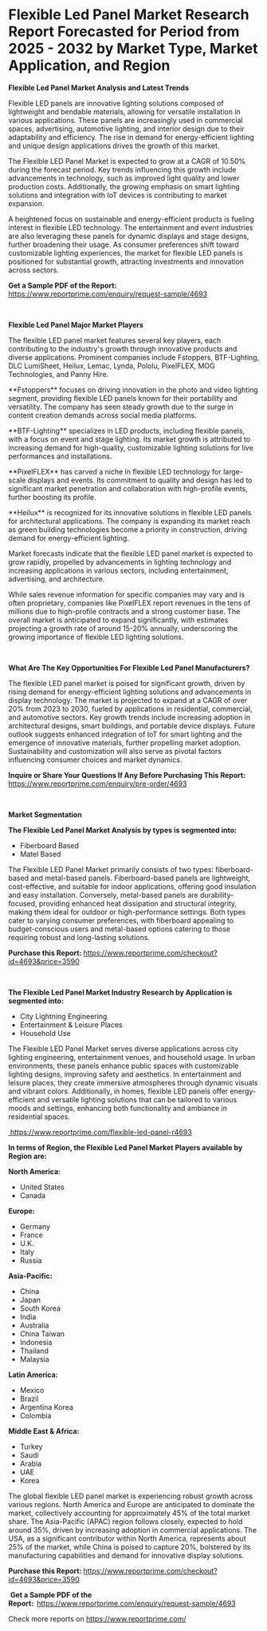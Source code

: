<p><h1>Flexible Led Panel Market Research Report Forecasted for Period from 2025 -  2032 by Market Type, Market Application, and Region</h1></p><p><strong>Flexible Led Panel Market Analysis and Latest Trends</strong></p>
<p><p>Flexible LED panels are innovative lighting solutions composed of lightweight and bendable materials, allowing for versatile installation in various applications. These panels are increasingly used in commercial spaces, advertising, automotive lighting, and interior design due to their adaptability and efficiency. The rise in demand for energy-efficient lighting and unique design applications drives the growth of this market.</p><p>The Flexible LED Panel Market is expected to grow at a CAGR of 10.50% during the forecast period. Key trends influencing this growth include advancements in technology, such as improved light quality and lower production costs. Additionally, the growing emphasis on smart lighting solutions and integration with IoT devices is contributing to market expansion. </p><p>A heightened focus on sustainable and energy-efficient products is fueling interest in flexible LED technology. The entertainment and event industries are also leveraging these panels for dynamic displays and stage designs, further broadening their usage. As consumer preferences shift toward customizable lighting experiences, the market for flexible LED panels is positioned for substantial growth, attracting investments and innovation across sectors.</p></p>
<p><strong>Get a Sample PDF of the Report:&nbsp;</strong> <a href="https://www.reportprime.com/enquiry/request-sample/4693?utm_campaign=2739&utm_medium=2&utm_source=Github&utm_content=ia&utm_term=19032025&utm_id=flexible-led-panel">https://www.reportprime.com/enquiry/request-sample/4693</a></p>
<p>&nbsp;</p>
<p><strong>Flexible Led Panel Major Market Players</strong></p>
<p><p>The flexible LED panel market features several key players, each contributing to the industry's growth through innovative products and diverse applications. Prominent companies include Fstoppers, BTF-Lighting, DLC LumiSheet, Heilux, Lemac, Lynda, Pololu, PixelFLEX, MOG Technologies, and Panny Hire.</p><p>**Fstoppers** focuses on driving innovation in the photo and video lighting segment, providing flexible LED panels known for their portability and versatility. The company has seen steady growth due to the surge in content creation demands across social media platforms.</p><p>**BTF-Lighting** specializes in LED products, including flexible panels, with a focus on event and stage lighting. Its market growth is attributed to increasing demand for high-quality, customizable lighting solutions for live performances and installations.</p><p>**PixelFLEX** has carved a niche in flexible LED technology for large-scale displays and events. Its commitment to quality and design has led to significant market penetration and collaboration with high-profile events, further boosting its profile.</p><p>**Heilux** is recognized for its innovative solutions in flexible LED panels for architectural applications. The company is expanding its market reach as green building technologies become a priority in construction, driving demand for energy-efficient lighting.</p><p>Market forecasts indicate that the flexible LED panel market is expected to grow rapidly, propelled by advancements in lighting technology and increasing applications in various sectors, including entertainment, advertising, and architecture. </p><p>While sales revenue information for specific companies may vary and is often proprietary, companies like PixelFLEX report revenues in the tens of millions due to high-profile contracts and a strong customer base. The overall market is anticipated to expand significantly, with estimates projecting a growth rate of around 15-20% annually, underscoring the growing importance of flexible LED lighting solutions.</p></p>
<p>&nbsp;</p>
<p><strong>What Are The Key Opportunities For Flexible Led Panel Manufacturers?</strong></p>
<p><p>The flexible LED panel market is poised for significant growth, driven by rising demand for energy-efficient lighting solutions and advancements in display technology. The market is projected to expand at a CAGR of over 20% from 2023 to 2030, fueled by applications in residential, commercial, and automotive sectors. Key growth trends include increasing adoption in architectural designs, smart buildings, and portable device displays. Future outlook suggests enhanced integration of IoT for smart lighting and the emergence of innovative materials, further propelling market adoption. Sustainability and customization will also serve as pivotal factors influencing consumer choices and market dynamics.</p></p>
<p><strong>Inquire or Share Your Questions If Any Before Purchasing This Report:</strong> <a href="https://www.reportprime.com/enquiry/pre-order/4693?utm_campaign=2739&utm_medium=2&utm_source=Github&utm_content=ia&utm_term=19032025&utm_id=flexible-led-panel">https://www.reportprime.com/enquiry/pre-order/4693</a></p>
<p>&nbsp;</p>
<p><strong>Market Segmentation</strong></p>
<p><strong>The Flexible Led Panel Market Analysis by types is segmented into:</strong></p>
<p><ul><li>Fiberboard Based</li><li>Matel Based</li></ul></p>
<p><p>The Flexible LED Panel Market primarily consists of two types: fiberboard-based and metal-based panels. Fiberboard-based panels are lightweight, cost-effective, and suitable for indoor applications, offering good insulation and easy installation. Conversely, metal-based panels are durability-focused, providing enhanced heat dissipation and structural integrity, making them ideal for outdoor or high-performance settings. Both types cater to varying consumer preferences, with fiberboard appealing to budget-conscious users and metal-based options catering to those requiring robust and long-lasting solutions.</p></p>
<p><strong>Purchase this Report:&nbsp;</strong><a href="https://www.reportprime.com/checkout?id=4693&price=3590&utm_campaign=2739&utm_medium=2&utm_source=Github&utm_content=ia&utm_term=19032025&utm_id=flexible-led-panel">https://www.reportprime.com/checkout?id=4693&price=3590</a></p>
<p>&nbsp;</p>
<p><strong>The Flexible Led Panel Market Industry Research by Application is segmented into:</strong></p>
<p><ul><li>City Lightning Engineering</li><li>Entertainment & Leisure Places</li><li>Household Use</li></ul></p>
<p><p>The Flexible LED Panel Market serves diverse applications across city lighting engineering, entertainment venues, and household usage. In urban environments, these panels enhance public spaces with customizable lighting designs, improving safety and aesthetics. In entertainment and leisure places, they create immersive atmospheres through dynamic visuals and vibrant colors. Additionally, in homes, flexible LED panels offer energy-efficient and versatile lighting solutions that can be tailored to various moods and settings, enhancing both functionality and ambiance in residential spaces.</p></p>
<p><a href="https://www.reportprime.com/flexible-led-panel-r4693?utm_campaign=2739&utm_medium=2&utm_source=Github&utm_content=ia&utm_term=19032025&utm_id=flexible-led-panel">&nbsp;https://www.reportprime.com/flexible-led-panel-r4693</a></p>
<p><strong>In terms of Region, the Flexible Led Panel Market Players available by Region are:</strong></p>
<p>
    <p> <strong> North America: </strong>
        <ul>
            <li>United States</li>
            <li>Canada</li>
        </ul>
        </p> 
    <p> <strong> Europe: </strong>
        <ul>
            <li>Germany</li>
            <li>France</li>
            <li>U.K.</li>
            <li>Italy</li>
            <li>Russia</li>
        </ul>
        </p> 
    <p> <strong> Asia-Pacific: </strong>
        <ul>
            <li>China</li>
            <li>Japan</li>
            <li>South Korea</li>
            <li>India</li>
            <li>Australia</li>
            <li>China Taiwan</li>
            <li>Indonesia</li>
            <li>Thailand</li>
            <li>Malaysia</li>
        </ul>
        </p> 
    <p> <strong> Latin America: </strong>
        <ul>
            <li>Mexico</li>
            <li>Brazil</li>
            <li>Argentina Korea</li>
            <li>Colombia</li>
        </ul>
        </p> 
    <p> <strong> Middle East & Africa: </strong>
        <ul>
            <li>Turkey</li>
            <li>Saudi</li>
            <li>Arabia</li>
            <li>UAE</li>
            <li>Korea</li>
        </ul>
    </p>
    </p>
<p><p>The global flexible LED panel market is experiencing robust growth across various regions. North America and Europe are anticipated to dominate the market, collectively accounting for approximately 45% of the total market share. The Asia-Pacific (APAC) region follows closely, expected to hold around 35%, driven by increasing adoption in commercial applications. The USA, as a significant contributor within North America, represents about 25% of the market, while China is poised to capture 20%, bolstered by its manufacturing capabilities and demand for innovative display solutions.</p></p>
<p><strong>Purchase this Report: </strong><a href="https://www.reportprime.com/checkout?id=4693&price=3590&utm_campaign=2739&utm_medium=2&utm_source=Github&utm_content=ia&utm_term=19032025&utm_id=flexible-led-panel">https://www.reportprime.com/checkout?id=4693&price=3590</a></p>
<p>&nbsp;<strong>Get a Sample PDF of the Report:&nbsp;&nbsp;</strong><a href="https://www.reportprime.com/enquiry/request-sample/4693?utm_campaign=2739&utm_medium=2&utm_source=Github&utm_content=ia&utm_term=19032025&utm_id=flexible-led-panel">https://www.reportprime.com/enquiry/request-sample/4693</a></p>
<p><strong></strong></p>
<p>Check more reports on <a href="https://www.reportprime.com/?utm_campaign=2739&utm_medium=2&utm_source=Github&utm_content=ia&utm_term=19032025&utm_id=flexible-led-panel">https://www.reportprime.com/</a></p>